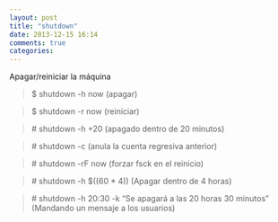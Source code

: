 ```yaml
---
layout: post
title: "shutdown"
date: 2013-12-15 16:14
comments: true
categories: 
---
```

Apagar/reiniciar la máquina

>$ shutdown -h now    (apagar)

>$ shutdown -r now     (reiniciar)

>\# shutdown -h +20 (apagado dentro de 20 minutos)

>\# shutdown -c   (anula la cuenta regresiva anterior)

>\# shutdown -rF now  (forzar fsck en el reinicio)

>\# shutdown -h $((60 * 4)) (Apagar dentro de 4 horas)

>\# shutdown -h 20:30 -k “Se apagará a las 20 horas 30 minutos” (Mandando un mensaje a los usuarios)

